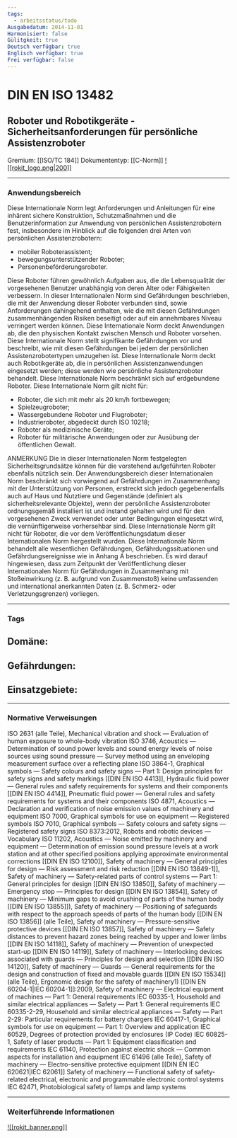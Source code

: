 ```yaml
---
tags:
  - arbeitsstatus/todo
Ausgabedatum: 2014-11-01
Harmonisiert: false
Gülitgkeit: true
Deutsch verfügbar: true
Englisch verfügbar: true
Frei verfügbar: false
---
```


# DIN EN ISO 13482
## Roboter und Robotikgeräte - Sicherheitsanforderungen für persönliche Assistenzroboter

Gremium: [[ISO/TC 184]]
Dokumententyp: [[C-Norm]]
[![[rokit_logo.png|200]]](https://public-robots.de/)

***
### Anwendungsbereich

Diese Internationale Norm legt Anforderungen und Anleitungen für eine inhärent sichere Konstruktion, Schutzmaßnahmen und die Benutzerinformation zur Anwendung von persönlichen Assistenzrobotern fest, insbesondere im Hinblick auf die folgenden drei Arten von persönlichen Assistenzrobotern:
- mobiler Roboterassistent;
- bewegungsunterstützender Roboter;
- Personenbeförderungsroboter.

Diese Roboter führen gewöhnlich Aufgaben aus, die die Lebensqualität der vorgesehenen Benutzer unabhängig von deren Alter oder Fähigkeiten verbessern. In dieser Internationalen Norm sind Gefährdungen beschrieben, die mit der Anwendung dieser Roboter verbunden sind, sowie Anforderungen dahingehend enthalten, wie die mit diesen Gefährdungen zusammenhängenden Risiken beseitigt oder auf ein annehmbares Niveau verringert werden können. Diese Internationale Norm deckt Anwendungen ab, die den physischen Kontakt zwischen Mensch und Roboter vorsehen. Diese Internationale Norm stellt signifikante Gefährdungen vor und beschreibt, wie mit diesen Gefährdungen bei jedem der persönlichen Assistenzrobotertypen umzugehen ist.
Diese Internationale Norm deckt auch Robotikgeräte ab, die in persönlichen Assistenzanwendungen eingesetzt werden; diese werden wie persönliche Assistenzroboter behandelt. Diese Internationale Norm beschränkt sich auf erdgebundene Roboter.
Diese Internationale Norm gilt nicht für:
- Roboter, die sich mit mehr als 20 km/h fortbewegen;
- Spielzeugroboter;
- Wassergebundene Roboter und Flugroboter;
- Industrieroboter, abgedeckt durch ISO 10218;
- Roboter als medizinische Geräte;
- Roboter für militärische Anwendungen oder zur Ausübung der öffentlichen Gewalt.

ANMERKUNG Die in dieser Internationalen Norm festgelegten Sicherheitsgrundsätze können für die vorstehend aufgeführten Roboter ebenfalls nützlich sein.
Der Anwendungsbereich dieser Internationalen Norm beschränkt sich vorwiegend auf Gefährdungen im Zusammenhang mit der Unterstützung von Personen, erstreckt sich jedoch gegebenenfalls auch auf Haus und Nutztiere und Gegenstände (definiert als sicherheitsrelevante Objekte), wenn der persönliche Assistenzroboter ordnungsgemäß installiert ist und instand gehalten wird und für den vorgesehenen Zweck verwendet oder unter Bedingungen eingesetzt wird, die vernünftigerweise vorhersehbar sind. Diese Internationale Norm gilt nicht für Roboter, die vor dem Veröffentlichungsdatum dieser Internationalen Norm hergestellt wurden. Diese Internationale Norm behandelt alle wesentlichen Gefährdungen, Gefährdungssituationen und
Gefährdungsereignisse wie in Anhang A beschrieben. Es wird darauf hingewiesen, dass zum Zeitpunkt der Veröffentlichung dieser Internationalen Norm für Gefährdungen in Zusammenhang mit Stoßeinwirkung (z. B. aufgrund von Zusammenstoß) keine umfassenden und international anerkannten Daten (z. B. Schmerz- oder Verletzungsgrenzen) vorliegen.

***
### Tags

Domäne:
- 

Gefährdungen:
- 

Einsatzgebiete:
- 

***
### Normative Verweisungen

ISO 2631 (alle Teile), Mechanical vibration and shock — Evaluation of human exposure to whole-body vibration
ISO 3746, Acoustics — Determination of sound power levels and sound energy levels of noise sources using sound pressure — Survey method using an enveloping measurement surface over a reflecting plane
ISO 3864-1, Graphical symbols — Safety colours and safety signs — Part 1: Design principles for safety signs and safety markings
[[DIN EN ISO 4413]], Hydraulic fluid power — General rules and safety requirements for systems and their components
[[DIN EN ISO 4414]], Pneumatic fluid power — General rules and safety requirements for systems and their components
ISO 4871, Acoustics — Declaration and verification of noise emission values of machinery and equipment
ISO 7000, Graphical symbols for use on equipment — Registered symbols
ISO 7010, Graphical symbols — Safety colours and safety signs — Registered safety signs
ISO 8373:2012, Robots and robotic devices — Vocabulary
ISO 11202, Acoustics — Noise emitted by machinery and equipment — Determination of emission sound pressure levels at a work station and at other specified positions applying approximate environmental corrections
[[DIN EN ISO 12100]], Safety of machinery — General principles for design — Risk assessment and risk reduction
[[DIN EN ISO 13849-1]], Safety of machinery — Safety-related parts of control systems — Part 1: General principles for design
[[DIN EN ISO 13850]], Safety of machinery — Emergency stop — Principles for design
[[DIN EN ISO 13854]], Safety of machinery — Minimum gaps to avoid crushing of parts of the human body
[[DIN EN ISO 13855]]), Safety of machinery — Positioning of safeguards with respect to the approach speeds of parts of the human body
[[DIN EN ISO 13856]] (alle Teile), Safety of machinery — Pressure-sensitive protective devices
[[DIN EN ISO 13857]], Safety of machinery — Safety distances to prevent hazard zones being reached by upper and lower limbs
[[DIN EN ISO 14118]], Safety of machinery — Prevention of unexpected start-up
[[DIN EN ISO 14119]], Safety of machinery — Interlocking devices associated with guards — Principles for design and selection
[[DIN EN ISO 14120]], Safety of machinery — Guards — General requirements for the design and construction of fixed and movable guards
[[DIN EN ISO 15534]] (alle Teile), Ergonomic design for the safety of machinery1)
[[DIN EN 60204-1|IEC 60204-1]]:2009, Safety of machinery — Electrical equipment of machines — Part 1: General requirements
IEC 60335-1, Household and similar electrical appliances — Safety — Part 1: General requirements
IEC 60335-2-29, Household and similar electrical appliances — Safety — Part 2-29: Particular requirements
for battery chargers
IEC 60417-1, Graphical symbols for use on equipment — Part 1: Overview and application
IEC 60529, Degrees of protection provided by enclosures (IP Code)
IEC 60825-1, Safety of laser products — Part 1: Equipment classification and requirements
IEC 61140, Protection against electric shock — Common aspects for installation and equipment
IEC 61496 (alle Teile), Safety of machinery — Electro-sensitive protective equipment
[[DIN EN IEC 620621|IEC 62061]] Safety of machinery — Functional safety of safety-related electrical, electronic and
programmable electronic control systems
IEC 62471, Photobiological safety of lamps and lamp systems


***
### Weiterführende Informationen



[![[rokit_banner.png]]](https://public-robots.de/)
